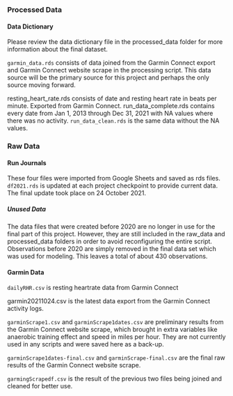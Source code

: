 ### Processed Data

#### Data Dictionary
Please review the data dictionary file in the processed_data folder for more information about the final dataset.

`garmin_data.rds` consists of data joined from the Garmin Connect export and Garmin Connect website scrape in the processing script. This data source will be the primary source for this project and perhaps the only source moving forward.

resting_heart_rate.rds consists of date and resting heart rate in beats per minute. Exported from Garmin Connect. 
run_data_complete.rds contains every date from Jan 1, 2013 through Dec 31, 2021 with NA values where there was no activity. `run_data_clean.rds` is the same data without the NA values.

### Raw Data

#### Run Journals
These four files were imported from Google Sheets and saved as rds files. `df2021.rds` is updated at each project checkpoint to provide current data. The final update took place on 24 October 2021.

##### Unused Data
The data files that were created before 2020 are no longer in use for the final part of this project. However, they are still included in the raw_data and processed_data folders in order to avoid reconfiguring the entire script. Observations before 2020 are simply removed in the final data set which was used for modeling. This leaves a total of about 430 observations.

#### Garmin Data

`dailyRHR.csv` is resting heartrate data from Garmin Connect 

garmin20211024.csv is the latest data export from the Garmin Connect activity logs. 

`garminScrape1.csv` and `garminScrape1dates.csv` are preliminary results from the Garmin Connect website scrape, which brought in extra variables like anaerobic training effect and speed in miles per hour. They are not currently used in any scripts and were saved here as a back-up.

`garminScrape1dates-final.csv` and `garminScrape-final.csv` are the final raw results of the Garmin Connect website scrape. 

`garmingScrapedf.csv` is the result of the previous two files being joined and cleaned for better use. 
